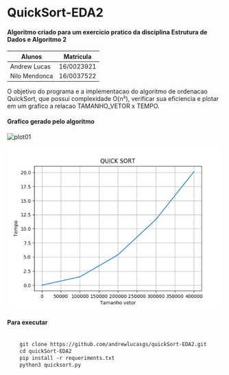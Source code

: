 # QuickSort-EDA2

<h4>Algoritmo criado para um exercicio pratico da disciplina Estrutura de Dados e Algoritmo 2</h4>


Alunos 		| Matricula
---------------	| ------
Andrew Lucas   	| 16/0023921
Nilo Mendonca 	| 16/0037522


O objetivo do programa e a implementacao do algoritmo de ordenacao QuickSort, que possui complexidade O(n²), verificar sua eficiencia e plotar em um grafico a relacao TAMANHO_VETOR x TEMPO.


<h4>Grafico gerado pelo algoritmo</h4>

![plot01](https://user-images.githubusercontent.com/24305332/37965898-15342d58-319d-11e8-8b71-057cbc2f9b1e.png)

![plot02](./400k.png)

#### Para executar

<pre><code>
    git clone https://github.com/andrewlucasgs/quickSort-EDA2.git
    cd quickSort-EDA2
    pip install -r requeriments.txt
    python3 quicksort.py
<pre><code>
